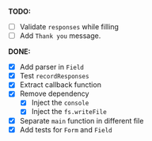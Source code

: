 **TODO:**
  - [ ] Validate `responses` while filling
  - [ ] Add `Thank you` message.
  
  **DONE:**

  - [x] Add parser in `Field`
  - [x] Test `recordResponses`
  - [x] Extract callback function
  - [x] Remove dependency
    - [x] Inject the `console`
    - [x] Inject the `fs.writeFile`
  - [x] Separate `main` function in different file
  - [x] Add tests for `Form` and `Field`